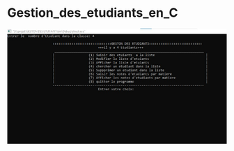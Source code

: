 # Gestion_des_etudiants_en_C
![](https://github.com/NirinaMickael/Gestion_des_etudiants_en_C/blob/main/IMG_20211025_144746.jpg)
